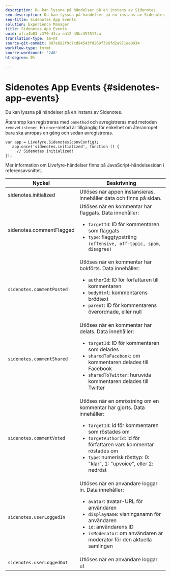 ```yaml
---
description: Du kan lyssna på händelser på en instans av Sidenotes.
seo-description: Du kan lyssna på händelser på en instans av Sidenotes.
seo-title: Sidenotes App Events
solution: Experience Manager
title: Sidenotes App Events
uuid: afca4b03-c370-41ca-aa12-45bc357517ca
translation-type: tm+mt
source-git-commit: 987e682f9c7cd94543fd269f386fd2a971ee9934
workflow-type: tm+mt
source-wordcount: '248'
ht-degree: 0%

---
```



# Sidenotes App Events {#sidenotes-app-events}

Du kan lyssna på händelser på en instans av Sidenotes.

Återanrop kan registreras med `onmethod` och avregistreras med metoden `removeListener`. En `once`-metod är tillgänglig för enkelhet om återanropet bara ska anropas en gång och sedan avregistreras.

```
var app = Livefyre.Sidenotes(convConfig); 
   app.once('sidenotes.initialized', function () { 
     // Sidenotes initialized!  
});
```

Mer information om Livefyre-händelser finns på JavaScript-händelsesidan i referensavsnittet.

| Nyckel | Beskrivning |
|--- |--- |
| sidenotes.initialized | Utlöses när appen instansieras, innehåller data och finns på sidan. |
| sidenotes.commentFlagged | Utlöses när en kommentar har flaggats. Data innehåller: <br><ul><li>`targetId`: ID för kommentaren som flaggats</li><li>`type`: flaggtypsträng  `(offensive, off-topic, spam, disagree)`</li></ul> |
| `sidenotes.commentPosted` | Utlöses när en kommentar har bokförts. Data innehåller: <br><ul><li> `authorId`: ID för författaren till kommentaren </li><li>`bodyHtml`: kommentarens brödtext </li><li> `parent`: ID för kommentarens överordnade, eller null</li></ul> |
| `sidenotes.commentShared` | Utlöses när en kommentar har delats. Data innehåller: <br><ul><li>`targetId`: ID för kommentaren som delades </li><li> `sharedToFacebook`: om kommentaren delades till Facebook </li><li>`sharedToTwitter`: huruvida kommentaren delades till Twitter</li></ul> |
| `sidenotes.commentVoted` | Utlöses när en omröstning om en kommentar har gjorts. Data innehåller: <br><ul><li>`targetId`: id för kommentaren som röstades om </li><li> `targetAuthorId`: id för författaren vars kommentar röstades om</li><li> `type`: numerisk rösttyp: 0: &quot;klar&quot;, 1: &quot;upvoice&quot;, eller 2: nedröst</li></ul> |
| `sidenotes.userLoggedIn` | Utlöses när en användare loggar in. Data innehåller: <br><ul><li>`avatar`: avatar-URL för användaren </li><li>`displayName`: visningsnamn för användaren</li><li>`id`: användarens ID</li><li> `isModerator`: om användaren är moderator för den aktuella samlingen</li></ul> |
| `sidenotes.userLoggedOut` | Utlöses när en användare loggar ut |
